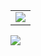 <!--
**luftaquila/luftaquila** is a ✨ _special_ ✨ repository because its `README.md` (this file) appears on your GitHub profile.

Here are some ideas to get you started:

- 🔭 I’m currently working on ...
- 🌱 I’m currently learning ...
- 👯 I’m looking to collaborate on ...
- 🤔 I’m looking for help with ...
- 💬 Ask me about ...
- 📫 How to reach me: ...
- 😄 Pronouns: ...
- ⚡ Fun fact: ...
-->

<table>
    <tr>
        <td style="border: none;">
            <img src="https://github-readme-stats.vercel.app/api?username=luftaquila&show_icons=true&theme=dark">
        </td>
    </tr>
</table>

<img src="https://hits.seeyoufarm.com/api/count/incr/badge.svg?url=https%3A%2F%2Fgithub.com%2Fluftaquila&count_bg=%2379C83D&title_bg=%23555555&icon=googlefit.svg&icon_color=%23E7E7E7&title=hits&edge_flat=false"/>
